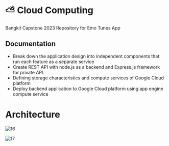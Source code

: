 # ⛅ Cloud Computing 
Bangkit Capstone 2023 Repository for Emo Tunes App

## Documentation
* Break down the application design into independent components that run each feature as a separate service
* Create REST API with node.js as a backend and Express.js framework for private API.
* Defining storage characteristics and compute services of Google Cloud platform
* Deploy backend application to Google Cloud platform using app engine compute service

# Architecture
![16](https://github.com/IrfanAlfianR/CH2-PS554-EmoTunes/assets/106134603/3915f881-d3c1-4153-82e0-72cb02ee776d)

![17](https://github.com/IrfanAlfianR/CH2-PS554-EmoTunes/assets/106134603/1641a822-7843-4e45-b14e-f2d89ce08c77)
